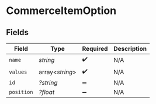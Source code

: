 # CommerceItemOption


## Fields

| Field              | Type               | Required           | Description        |
| ------------------ | ------------------ | ------------------ | ------------------ |
| `name`             | *string*           | :heavy_check_mark: | N/A                |
| `values`           | array<*string*>    | :heavy_check_mark: | N/A                |
| `id`               | *?string*          | :heavy_minus_sign: | N/A                |
| `position`         | *?float*           | :heavy_minus_sign: | N/A                |